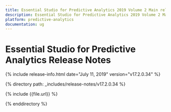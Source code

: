 ```yaml
---
title: Essential Studio for Predictive Analytics 2019 Volume 2 Main release Release Notes  
description: Essential Studio for Predictive Analytics 2019 Volume 2 Main release Release Notes  
platform: predictive-analytics
documentation: ug
---
```


# Essential Studio for Predictive Analytics  Release Notes  

{% include release-info.html date="July 11, 2019"  version="v17.2.0.34" %} 


{% directory path: _includes/release-notes/v17.2.0.34 %}

{% include {{file.url}} %}

{% enddirectory %}
